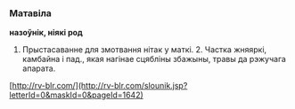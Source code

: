 ### Матавіла
**назоўнік, ніякі род**

1. Прыстасаванне для змотвання нітак у маткі. 2. Частка жняяркі, камбайна і пад., якая нагінае сцябліны збажыны, травы да рэжучага апарата.

<a rel="author">[http://rv-blr.com/](http://rv-blr.com/slounik.jsp?letterId=0&maskId=0&pageId=1642)</a>
